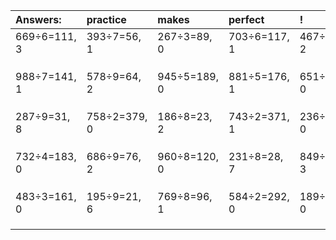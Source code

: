 | Answers: | practice | makes | perfect | ! |
| :--- | :--- | :--- | :--- | :--- |
| 669÷6=111, 3 | 393÷7=56, 1 | 267÷3=89, 0 | 703÷6=117, 1 | 467÷5=93, 2 | 
|   |   |   |   |   | 
|   |   |   |   |   | 
|   |   |   |   |   | 
| 988÷7=141, 1 | 578÷9=64, 2 | 945÷5=189, 0 | 881÷5=176, 1 | 651÷3=217, 0 | 
|   |   |   |   |   | 
|   |   |   |   |   | 
|   |   |   |   |   | 
| 287÷9=31, 8 | 758÷2=379, 0 | 186÷8=23, 2 | 743÷2=371, 1 | 236÷2=118, 0 | 
|   |   |   |   |   | 
|   |   |   |   |   | 
|   |   |   |   |   | 
| 732÷4=183, 0 | 686÷9=76, 2 | 960÷8=120, 0 | 231÷8=28, 7 | 849÷9=94, 3 | 
|   |   |   |   |   | 
|   |   |   |   |   | 
|   |   |   |   |   | 
| 483÷3=161, 0 | 195÷9=21, 6 | 769÷8=96, 1 | 584÷2=292, 0 | 189÷7=27, 0 | 
|   |   |   |   |   | 
|   |   |   |   |   | 
|   |   |   |   |   | 
